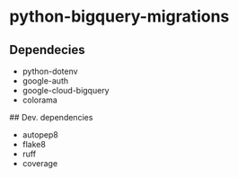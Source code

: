 # python-bigquery-migrations

## Dependecies
- python-dotenv
- google-auth
- google-cloud-bigquery
- colorama

## Dev. dependencies
- autopep8
- flake8
- ruff
- coverage